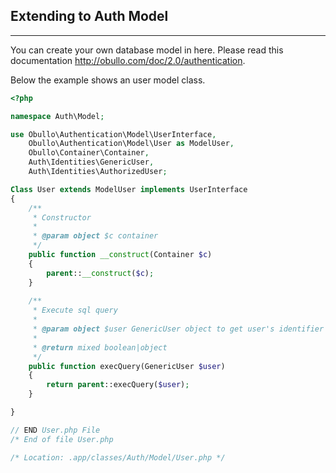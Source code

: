 
## Extending to Auth Model

------

You can create your own database model in here. Please read this documentation http://obullo.com/doc/2.0/authentication.

Below the example shows an user model class.

```php
<?php

namespace Auth\Model;

use Obullo\Authentication\Model\UserInterface,
    Obullo\Authentication\Model\User as ModelUser,
    Obullo\Container\Container,
    Auth\Identities\GenericUser,
    Auth\Identities\AuthorizedUser;

Class User extends ModelUser implements UserInterface
{
    /**
     * Constructor
     * 
     * @param object $c container
     */
    public function __construct(Container $c)
    {
        parent::__construct($c);
    }
    
    /**
     * Execute sql query
     *
     * @param object $user GenericUser object to get user's identifier
     * 
     * @return mixed boolean|object
     */
    public function execQuery(GenericUser $user)
    {
        return parent::execQuery($user);
    }

}

// END User.php File
/* End of file User.php

/* Location: .app/classes/Auth/Model/User.php */
```